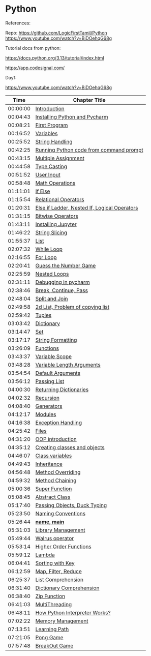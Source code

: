 # Python

References:

Repo: https://github.com/LogicFirstTamil/Python
https://www.youtube.com/watch?v=BiDOehqG68g


Tutorial docs from python:

https://docs.python.org/3.13/tutorial/index.html

https://app.codesignal.com/

Day1:

https://www.youtube.com/watch?v=BiDOehqG68g


| Time     | Chapter Title                                                                                       |
|----------|-----------------------------------------------------------------------------------------------------|
| 00:00:00 | [Introduction](https://www.youtube.com/watch?v=BiDOehqG68g&t=0s)                                    |
| 00:04:43 | [Installing Python and Pycharm](https://www.youtube.com/watch?v=BiDOehqG68g&t=283s)                 |
| 00:08:21 | [First Program](https://www.youtube.com/watch?v=BiDOehqG68g&t=501s)                                 |
| 00:16:52 | [Variables](https://www.youtube.com/watch?v=BiDOehqG68g&t=1012s)                                    |
| 00:25:52 | [String Handling](https://www.youtube.com/watch?v=BiDOehqG68g&t=1552s)                              |
| 00:42:25 | [Running Python code from command prompt](https://www.youtube.com/watch?v=BiDOehqG68g&t=2545s)      |
| 00:43:15 | [Multiple Assignment](https://www.youtube.com/watch?v=BiDOehqG68g&t=2595s)                          |
| 00:44:58 | [Type Casting](https://www.youtube.com/watch?v=BiDOehqG68g&t=2698s)                                 |
| 00:51:52 | [User Input](https://www.youtube.com/watch?v=BiDOehqG68g&t=3112s)                                   |
| 00:58:48 | [Math Operations](https://www.youtube.com/watch?v=BiDOehqG68g&t=3528s)                              |
| 01:11:01 | [If Else](https://www.youtube.com/watch?v=BiDOehqG68g&t=4261s)                                      |
| 01:15:54 | [Relational Operators](https://www.youtube.com/watch?v=BiDOehqG68g&t=4554s)                         |
| 01:20:31 | [Else if Ladder, Nested If, Logical Operators](https://www.youtube.com/watch?v=BiDOehqG68g&t=4831s) |
| 01:31:15 | [Bitwise Operators](https://www.youtube.com/watch?v=BiDOehqG68g&t=5475s)                            |
| 01:43:11 | [Installing Jupyter](https://www.youtube.com/watch?v=BiDOehqG68g&t=6191s)                           |
| 01:46:22 | [String Slicing](https://www.youtube.com/watch?v=BiDOehqG68g&t=6382s)                               |
| 01:55:37 | [List](https://www.youtube.com/watch?v=BiDOehqG68g&t=6937s)                                         |
| 02:07:32 | [While Loop](https://www.youtube.com/watch?v=BiDOehqG68g&t=7652s)                                   |
| 02:16:55 | [For Loop](https://www.youtube.com/watch?v=BiDOehqG68g&t=8215s)                                     |
| 02:20:41 | [Guess the Number Game](https://www.youtube.com/watch?v=BiDOehqG68g&t=8441s)                        |
| 02:25:59 | [Nested Loops](https://www.youtube.com/watch?v=BiDOehqG68g&t=8759s)                                 |
| 02:31:11 | [Debugging in pycharm](https://www.youtube.com/watch?v=BiDOehqG68g&t=9071s)                         |
| 02:38:46 | [Break, Continue, Pass](https://www.youtube.com/watch?v=BiDOehqG68g&t=9526s)                        |
| 02:48:04 | [Split and Join](https://www.youtube.com/watch?v=BiDOehqG68g&t=10084s)                              |
| 02:49:58 | [2d List, Problem of copying list](https://www.youtube.com/watch?v=BiDOehqG68g&t=10198s)            |
| 02:59:42 | [Tuples](https://www.youtube.com/watch?v=BiDOehqG68g&t=10782s)                                      |
| 03:03:42 | [Dictionary](https://www.youtube.com/watch?v=BiDOehqG68g&t=11022s)                                  |
| 03:14:47 | [Set](https://www.youtube.com/watch?v=BiDOehqG68g&t=11687s)                                         |
| 03:17:17 | [String Formatting](https://www.youtube.com/watch?v=BiDOehqG68g&t=11837s)                           |
| 03:26:09 | [Functions](https://www.youtube.com/watch?v=BiDOehqG68g&t=12369s)                                   |
| 03:43:37 | [Variable Scope](https://www.youtube.com/watch?v=BiDOehqG68g&t=13017s)                              |
| 03:48:28 | [Variable Length Arguments](https://www.youtube.com/watch?v=BiDOehqG68g&t=13708s)                   |
| 03:54:54 | [Default Arguments](https://www.youtube.com/watch?v=BiDOehqG68g&t=14094s)                           |
| 03:56:12 | [Passing List](https://www.youtube.com/watch?v=BiDOehqG68g&t=14172s)                                |
| 04:00:30 | [Returning Dictionaries](https://www.youtube.com/watch?v=BiDOehqG68g&t=14430s)                      |
| 04:02:32 | [Recursion](https://www.youtube.com/watch?v=BiDOehqG68g&t=14552s)                                   |
| 04:08:40 | [Generators](https://www.youtube.com/watch?v=BiDOehqG68g&t=14920s)                                  |
| 04:12:17 | [Modules](https://www.youtube.com/watch?v=BiDOehqG68g&t=15137s)                                     |
| 04:16:38 | [Exception Handling](https://www.youtube.com/watch?v=BiDOehqG68g&t=15398s)                          |
| 04:25:42 | [Files](https://www.youtube.com/watch?v=BiDOehqG68g&t=15590s)                                       |
| 04:31:20 | [OOP introduction](https://www.youtube.com/watch?v=BiDOehqG68g&t=16280s)                            |
| 04:35:12 | [Creating classes and objects](https://www.youtube.com/watch?v=BiDOehqG68g&t=16512s)                |
| 04:46:07 | [Class variables](https://www.youtube.com/watch?v=BiDOehqG68g&t=16767s)                             |
| 04:49:43 | [Inheritance](https://www.youtube.com/watch?v=BiDOehqG68g&t=16983s)                                 |
| 04:56:48 | [Method Overriding](https://www.youtube.com/watch?v=BiDOehqG68g&t=17188s)                           |
| 04:59:32 | [Method Chaining](https://www.youtube.com/watch?v=BiDOehqG68g&t=17572s)                             |
| 05:00:36 | [Super Function](https://www.youtube.com/watch?v=BiDOehqG68g&t=18036s)                              |
| 05:08:45 | [Abstract Class](https://www.youtube.com/watch?v=BiDOehqG68g&t=18525s)                              |
| 05:17:40 | [Passing Objects, Duck Typing](https://www.youtube.com/watch?v=BiDOehqG68g&t=19060s)                |
| 05:23:50 | [Naming Conventions](https://www.youtube.com/watch?v=BiDOehqG68g&t=19430s)                          |
| 05:26:44 | [__name__, __main__](https://www.youtube.com/watch?v=BiDOehqG68g&t=19584s)                          |
| 05:31:03 | [Library Management](https://www.youtube.com/watch?v=BiDOehqG68g&t=19863s)                          |
| 05:49:44 | [Walrus operator](https://www.youtube.com/watch?v=BiDOehqG68g&t=20984s)                             |
| 05:53:14 | [Higher Order Functions](https://www.youtube.com/watch?v=BiDOehqG68g&t=21194s)                      |
| 05:59:12 | [Lambda](https://www.youtube.com/watch?v=BiDOehqG68g&t=21552s)                                      |
| 06:04:41 | [Sorting with Key](https://www.youtube.com/watch?v=BiDOehqG68g&t=21881s)                            |
| 06:12:59 | [Map, Filter, Reduce](https://www.youtube.com/watch?v=BiDOehqG68g&t=22379s)                         |
| 06:25:37 | [List Comprehension](https://www.youtube.com/watch?v=BiDOehqG68g&t=22757s)                          |
| 06:31:40 | [Dictionary Comprehension](https://www.youtube.com/watch?v=BiDOehqG68g&t=22900s)                    |
| 06:38:40 | [Zip Function](https://www.youtube.com/watch?v=BiDOehqG68g&t=23320s)                                |
| 06:41:03 | [MultiThreading](https://www.youtube.com/watch?v=BiDOehqG68g&t=23463s)                              |
| 06:48:11 | [How Python Interpreter Works?](https://www.youtube.com/watch?v=BiDOehqG68g&t=24491s)               |
| 07:02:22 | [Memory Management](https://www.youtube.com/watch?v=BiDOehqG68g&t=25342s)                           |
| 07:13:51 | [Learning Path](https://www.youtube.com/watch?v=BiDOehqG68g&t=26031s)                               |
| 07:21:05 | [Pong Game](https://www.youtube.com/watch?v=BiDOehqG68g&t=26465s)                                   |
| 07:57:48 | [BreakOut Game](https://www.youtube.com/watch?v=BiDOehqG68g&t=28668s)                               |
